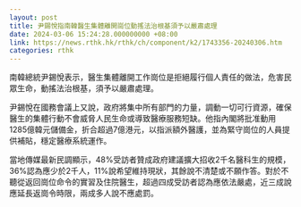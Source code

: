 ```yaml
---
layout: post
title: 尹錫悅指南韓醫生集體離開崗位動搖法治根基須予以嚴肅處理
date: 2024-03-06 15:24:28.000000000 +08:00
link: https://news.rthk.hk/rthk/ch/component/k2/1743356-20240306.htm
categories: rthk
---
```


南韓總統尹錫悅表示，醫生集體離開工作崗位是拒絕履行個人責任的做法，危害民眾生命，動搖法治根基，須予以嚴肅處理。

尹錫悅在國務會議上又說，政府將集中所有部門的力量，調動一切可行資源，確保醫生的集體行動不會威脅人民生命或導致醫療服務短缺。他指內閣將批准動用1285億韓元儲備金，折合超過7億港元，以指派額外醫護，並為緊守崗位的人員提供補貼，穩定醫療系統運作。

當地傳媒最新民調顯示，48%受訪者贊成政府建議擴大招收2千名醫科生的規模，36%認為應少於2千人，11%說希望維持現狀，其餘說不清楚或不願作答。對於不聽從返回崗位命令的實習及住院醫生，超過四成受訪者認為應依法嚴處，近三成說應延長返崗令時限，兩成多人說不應處罰。
